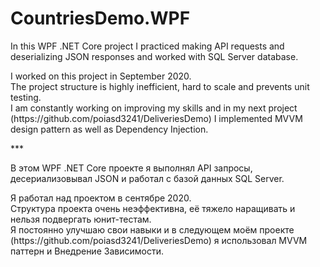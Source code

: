 # CountriesDemo.WPF
<p>
  In this WPF .NET Core project I practiced making API requests and deserializing JSON responses and worked with SQL Server database.
<p/>
<p>
  I worked on this project in September 2020.
  <br>
  The project structure is highly inefficient, hard to scale and prevents unit testing.
  <br>
  I am constantly working on improving my skills and in my next project (https://github.com/poiasd3241/DeliveriesDemo) I implemented MVVM design pattern as well as Dependency Injection.
<p/>
***
<p>
  В этом WPF .NET Core проекте я выполнял API запросы, десериализовывал JSON и работал с базой данных SQL Server.
<p/>
<p>
  Я работал над проектом в сентябре 2020.
  <br>
  Структура проекта очень неэффективна, её тяжело наращивать и нельзя подвергать юнит-тестам.
  <br>
  Я постоянно улучшаю свои навыки и в следующем моём проекте (https://github.com/poiasd3241/DeliveriesDemo) я использовал MVVM паттерн и Внедрение Зависимости.
<p/>

